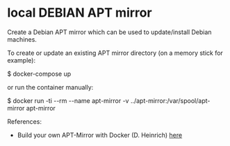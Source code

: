 # local DEBIAN APT mirror

Create a Debian APT mirror which can be used to update/install Debian machines.

To create or update an existing APT mirror directory (on a memory stick for example):

  $ docker-compose up

or run the container manually:

  $ docker run -ti --rm --name apt-mirror -v ../apt-mirror:/var/spool/apt-mirror apt-mirror

References:
- Build your own APT-Mirror with Docker (D. Heinrich) [here](https://medium.com/@moep_moep/linux-repository-mirror-with-docker-234c9a24e71e)

